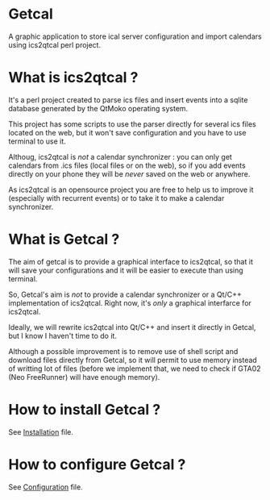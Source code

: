 Getcal
======

A graphic application to store ical server configuration and import calendars using ics2qtcal perl project.

What is ics2qtcal ?
===================
It's a perl project created to parse ics files and insert events into a sqlite database generated by the QtMoko operating system.

This project has some scripts to use the parser directly for several ics files located on the web, but it won't save configuration and you have to use terminal to use it.

Althoug, ics2qtcal is _not_ a calendar synchronizer : you can only get calendars from .ics files (local files or on the web), so if you add events directly on your phone they will be _never_ saved on the web or anywhere.

As ics2qtcal is an opensource project you are free to help us to improve it (especially with recurrent events) or to take it to make a calendar synchronizer.

What is Getcal ?
================
The aim of getcal is to provide a graphical interface to ics2qtcal, so that it will save your configurations and it will be easier to execute than using terminal.

So, Getcal's aim is _not_ to provide a calendar synchronizer or a Qt/C++ implementation of ics2qtcal. Right now, it's _only_ a graphical interfarce for ics2qtcal.

Ideally, we will rewrite ics2qtcal into Qt/C++ and insert it directly in Getcal, but I know I haven't time to do it.

Although a possible improvement is to remove use of shell script and download files directly from Getcal, so it will permit to use memory instead of writting lot of files (before we implement that, we need to check if GTA02 (Neo FreeRunner) will have enough memory).

How to install Getcal ?
=======================
See [Installation](./INSTALLATION.md) file.

How to configure Getcal ?
=========================
See [Configuration](./Configuration.md) file.
